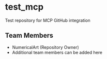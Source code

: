 # test_mcp

Test repository for MCP GitHub integration

## Team Members

- NumericalArt (Repository Owner)
- Additional team members can be added here 